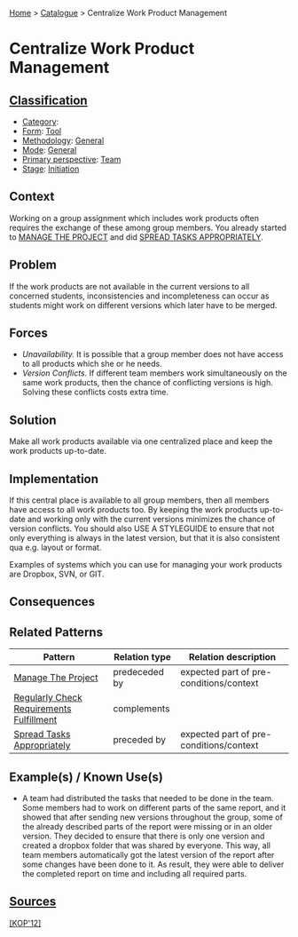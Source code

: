 [Home](../README.md) > [Catalogue](../Patterns_catalogue.md) > Centralize Work Product Management

# Centralize Work Product Management

## [Classification](facets/facets.md)

- [Category](facets/categories/categories.md):
- [Form](facets/forms/forms.md): [Tool](facets/categories/Tool.md)
- [Methodology](facets/methodologies/methodologies.md): [General](facets/methodologies/General.md)
- [Mode](facets/modes/modes.md): [General](facets/modes/General.md)
- [Primary perspective](facets/perspectives/perspectives.md): [Team](facets/perspectives/Team.md)
- [Stage](facets/stages/modes.md): [Initiation](facets/stages/Initiation.md)

## Context

Working on a group assignment which includes work products often requires the exchange of these among group members. You already started to [MANAGE THE PROJECT](Manage_The_Project.md) and did [SPREAD TASKS APPROPRIATELY](Spread_Tasks_Appropriately.md).

## Problem

If the work products are not available in the current versions to all concerned students, inconsistencies and incompleteness can occur as students might work on different versions which later have to be merged.

## Forces

 - *Unavailability.* It is possible that a group member does not have access to all products which she or he needs.
 - *Version Conflicts.* If different team members work simultaneously on the same work products, then the chance of conflicting versions is high. Solving these conflicts costs extra time.

## Solution

Make all work products available via one centralized place and keep the work products up-to-date.

## Implementation 

If this central place is available to all group members, then all members have access to all work products too. By keeping the work products up-to-date and working only with the current versions minimizes the chance of version conflicts. You should also USE A STYLEGUIDE to ensure that not only everything is always in the latest version, but that it is also consistent qua e.g. layout or format.

Examples of systems which you can use for managing your work products are Dropbox, SVN, or GIT.

## Consequences

## Related Patterns

|Pattern|Relation type|Relation description|
|--|--|--|
|[Manage The Project](Manage_The_Project.md)|predeceded by|expected part of pre-conditions/context|
|[Regularly Check Requirements Fulfillment](Regularly_Check_Requirements_Fulfillment.md)|complements||
|[Spread Tasks Appropriately](Spread_Tasks_Appropriately.md)|preceded by|expected part of pre-conditions/context|
 
## Example(s) / Known Use(s)

 - A team had distributed the tasks that needed to be done in the team. Some members had to work on different parts of the same report, and it showed that after sending new versions throughout the group, some of the already described parts of the report were missing or in an older version. They decided to ensure that there is only one version and created a dropbox folder that was shared by everyone. This way, all team members automatically got the latest version of the report after some changes have been done to it. As result, they were able to deliver the completed report on time and including all required parts.

## [Sources](../References.md)

[[KOP'12]](facets/publications/kop12/kop12.md)
